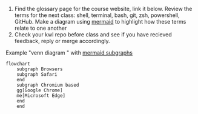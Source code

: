 1. Find the glossary page for the course website, link it below. Review the terms for the next class: shell, terminal, bash, git, zsh, powershell, GitHub. Make a diagram using [mermaid](https://mermaid.js.org/syntax/flowchart.html) to highlight how these terms relate to one another
2. Check your kwl repo before class and see if you have recieved feedback, reply or merge accordingly. 



Example "venn diagram " with [mermaid subgraphs](https://mermaid.js.org/syntax/flowchart.html#subgraphs)
```{mermaid}
flowchart
    subgraph Browsers
    subgraph Safari
    end
    subgraph Chromium based
    gg[Google Chrome]
    me[Microsoft Edge]
    end
    end
```